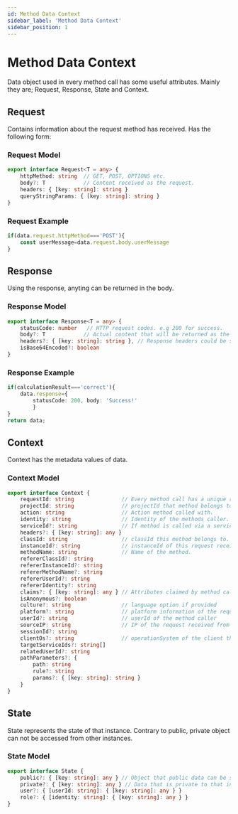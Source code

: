 ```yaml
---
id: Method Data Context
sidebar_label: 'Method Data Context'
sidebar_position: 1
---
```


# Method Data Context
Data object used in every method call has some useful attributes. Mainly they are; Request, Response, State and Context.

## Request
Contains information about the request method has received. Has the following form:

### Request Model
```typescript
export interface Request<T = any> {
    httpMethod: string  // GET, POST, OPTIONS etc.
    body?: T            // Content received as the request.
    headers: { [key: string]: string }
    queryStringParams: { [key: string]: string }
}
```
### Request Example
```typescript
if(data.request.httpMethod==='POST'){
    const userMessage=data.request.body.userMessage
}
```
## Response
Using the response, anyting can be returned in the body. 

### Response Model

```typescript
export interface Response<T = any> {
    statusCode: number   // HTTP request codes. e.g 200 for success.
    body?: T            // Actual content that will be returned as the response.
    headers?: { [key: string]: string }, // Response headers could be specified here.
    isBase64Encoded?: boolean
}
```
### Response Example

```typescript
if(calculationResult==='correct'){
    data.response={
        statusCode: 200, body: 'Success!'
        }
}
return data;
```
## Context
Context has the metadata values of data.

### Context Model
```typescript
export interface Context {
    requestId: string               // Every method call has a unique requestId. 
    projectId: string               // projectId that method belongs to.
    action: string                  // Action method called with. 
    identity: string                // Identity of the methods caller. Like the rolename of the user. Extracted from token provided
    serviceId?: string              // If method is called via a service, null otherwise
    headers?: { [key: string]: any }
    classId: string                 // classId this method belongs to.
    instanceId?: string             // instanceId of this request received from.
    methodName: string              // Name of the method. 
    refererClassId?: string
    refererInstanceId?: string
    refererMethodName?: string
    refererUserId?: string
    refererIdentity?: string
    claims?: { [key: string]: any } // Attributes claimed by method caller. Could be email, role,  etc.
    isAnonymous?: boolean
    culture?: string                // language option if provided
    platform?: string               // platform information of the request, if provided
    userId?: string                 // userId of the method caller
    sourceIP: string                // IP of the request received from
    sessionId?: string
    clientOs?: string               // operationSystem of the client that created the request
    targetServiceIds?: string[]
    relatedUserId?: string
    pathParameters?: {
        path: string
        rule?: string
        params?: { [key: string]: string }
    }
}
```

## State
State represents the state of that instance. Contrary to public, private object can not be accessed from other instances. 

### State Model
```typescript
export interface State {
    public?: { [key: string]: any } // Object that public data can be stored in
    private?: { [key: string]: any } // Data that is private to that instance can be stored here
    user?: { [userId: string]: { [key: string]: any } } 
    role?: { [identity: string]: { [key: string]: any } }
}
```
